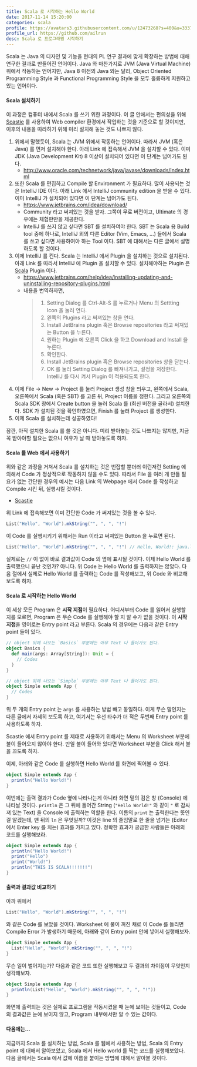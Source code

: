 ```yaml
---
title: Scala 로 시작하는 Hello World
date: 2017-11-14 15:20:00
categories: scala
profile: https://avatars3.githubusercontent.com/u/12473268?s=400&u=3337a754192e339ee81bc1b4e8a9d223412c6f33&v=4
profile_url: https://github.com/ailrun
desc: Scala 로 프로그래밍 시작하기
---
```


Scala 는 Java 의 디자인 및 기능을 현대의 PL 연구 결과에 맞게 확장하는 방법에 대해 연구한 결과로 만들어진 언어이다. Java 와 마찬가지로 JVM (Java Virtual Machine) 위에서 작동하는 언어지만, Java 8 이전의 Java 와는 달리, Object Oriented Programming Style 과 Functional Programming Style 을 모두 훌륭하게 지원하고 있는 언어이다.

#### Scala 설치하기

이 과정은 컴퓨터 내에서 Scala 를 쓰기 위한 과정이다. 이 글 안에서는 편의성을 위해 [Scastie](https://scastie.scala-lang.org/) 를 사용하여 Web compiler 환경에서 작업하는 것을 기준으로 할 것이지만, 이후의 내용을 따라하기 위해 미리 설치해 놓는 것도 나쁘지 않다.

1. 위에서 말했듯이, Scala 는 JVM 위에서 작동하는 언어이다. 따라서 JVM (혹은 Java) 를 먼저 설치해야 한다. 아래 Link 에 접속해서 JVM 을 설치할 수 있다. 이미 JDK (Java Development Kit) 8 이상이 설치되어 있다면 이 단계는 넘어가도 된다.
    - http://www.oracle.com/technetwork/java/javase/downloads/index.html
1. 또한 Scala 를 편집하고 Compile 할 Environment 가 필요하다. 많이 사용되는 것은 IntelliJ IDE 이다. 아래 Link 에서 IntelliJ community edition 을 받을 수 있다. 이미 IntelliJ 가 설치되어 있다면 이 단계는 넘어가도 된다.
    - https://www.jetbrains.com/idea/download/
    - Community 라고 써져있는 것을 받자. 그쪽이 무료 버전이고, Ultimate 의 경우에는 체험판만을 제공한다.
    - IntelliJ 를 쓰지 않고 싶다면 SBT 를 설치하여야 한다. SBT 는 Scala 용 Build tool 중에 하나로, IntelliJ 외의 다른 Editor (Vim, Emacs, ...) 들에서 Scala 를 쓰고 싶다면 사용하여야 하는 Tool 이다. SBT 에 대해서는 다른 글에서 설명하도록 할 것이다.
1. 이제 IntelliJ 를 킨다. Scala 는 IntelliJ 에서 Plugin 을 설치하는 것으로 설치된다. 아래 Link 를 따라서 IntelliJ 에 Plugin 을 설치할 수 있다. 설치해야하는 Plugin 은 [Scala](https://plugins.jetbrains.com/plugin/1347-scala) Plugin 이다.
    - https://www.jetbrains.com/help/idea/installing-updating-and-uninstalling-repository-plugins.html
    - 내용을 번역하자면,
        > 1. Setting Dialog 를 Ctrl-Alt-S 를 누르거나 Menu 의 Settting Icon 을 눌러 연다.
        > 2. 왼쪽의 Plugins 라고 써져있는 창을 연다.
        > 3. Install JetBrains plugin 혹은 Browse repositories 라고 써져있는 Button 을 누른다.
        > 4. 원하는 Plugin 에 오른쪽 Click 을 하고 Download and Install 을 누른다.
        > 5. 확인한다.
        > 6. Install JetBrains plugin 혹은 Browse repositories 창을 닫는다.
        > 7. OK 를 눌러 Setting Dialog 를 빠져나가고, 설정을 저장한다. IntelliJ 를 다시 켜서 Plugin 이 적용되도록 한다.
1. 이제 File -> New -> Project 를 눌러 Project 생성 창을 띄우고, 왼쪽에서 Scala, 오른쪽에서 Scala (혹은 SBT) 를 고른 뒤, Project 이름을 정한다. 그리고 오른쪽의 Scala SDK 창에서 Create button 을 눌러 Scala 를 (최신 버전을 골라서) 설치한다. SDK 가 설치된 것을 확인하였으면, Finish 를 눌러 Project 를 생성한다.
1. 이제 Scala 를 설치하는데 성공하였다!

잠깐, 아직 설치한 Scala 를 쓸 것은 아니다. 미리 받아놓는 것도 나쁘지는 않지만, 지금 꼭 받아야할 필요는 없으니 여유가 날 때 받아놓도록 하자.

#### Scala 를 Web 에서 사용하기

위와 같은 과정을 거쳐서 Scala 를 설치하는 것은 번잡할 뿐더러 이런저런 Setting 에 의해서 Code 가 정상적으로 작동하지 않을 수도 있다. 따라서 File 을 여러 개 만들 필요가 없는 간단한 경우의 예시는 다음 Link 의 Webpage 에서 Code 를 작성하고 Compile 시킨 뒤, 실행시킬 것이다.

- [Scastie](https://scastie.scala-lang.org/MzWqJ6eEQxuEKYk8F25grg)

위 Link 에 접속해보면 이미 간단한 Code 가 써져있는 것을 볼 수 있다.

``` scala
List("Hello", "World").mkString("", ", ", "!")
```

이 Code 를 실행시키기 위해서는 Run 이라고 써져있는 Button 을 누르면 된다.

``` scala
List("Hello", "World").mkString("", ", ", "!") // Hello, World!: java.lang.String
```

실제로는 `//` 이 없이 바로 결과값이 Code 의 옆에 표시될 것이다. 이제 Hello World 를 출력했으니 끝난 것인가? 아니다. 위 Code 는 Hello World 를 출력하지는 않았다. 다음 절에서 실제로 Hello World 를 출력하는 Code 를 작성해보고, 위 Code 와 비교해보도록 하자.

#### Scala 로 시작하는 Hello World

이 세상 모든 Program 은 **시작 지점**이 필요하다. 어디서부터 Code 를 읽어서 실행할 지를 모르면, Program 은 무슨 Code 를 실행해야 할 지 알 수가 없을 것이다. 이 **시작지점**을 영어로는 Entry point 라고 부른다.
Scala 의 경우에는 다음과 같은 Entry point 들이 있다.

``` scala
// object 뒤에 나오는 `Basics` 부분에는 아무 Text 나 들어가도 된다.
object Basics {
  def main(args: Array[String]): Unit = {
    // Codes
  }
}
```

``` scala
// object 뒤에 나오는 `Simple` 부분에는 아무 Text 나 들어가도 된다.
object Simple extends App {
  // Codes
}
```

위 두 개의 Entry point 는 `args` 를 사용하는 방법 빼고 동일하다. 이게 무슨 말인지는 다른 글에서 자세히 보도록 하고, 여기서는 우선 타수가 더 적은 두번째 Entry point 를 사용하도록 하자.

Scastie 에서 Entry point 를 제대로 사용하기 위해서는 Menu 의 Worksheet 부분에 불이 들어오지 않아야 한다. 만일 불이 들어와 있다면 Worksheet 부분을 Click 해서 불을 끄도록 하자.

이제, 아래와 같은 Code 를 실행하면 Hello World 를 화면에 찍어볼 수 있다.

``` scala
object Simple extends App {
  println("Hello World!")
}
```

이번에는 출력 결과가 Code 옆에 나타나는게 아니라 화면 밑의 검은 창 (Console) 에 나타날 것이다. `println` 은 그 뒤에 들어간 String (`"Hello World!"` 와 같이 `"` 로 감싸져 있는 Text) 을 Console 에 출력하는 역할을 한다. 이름의 `print` 는 출력한다는 뜻인 걸 알겠는데, 맨 뒤의 `ln` 은 무엇일까? 이것은 line 의 줄임말로 한 줄을 넘기는 (Editor 에서 Enter key 를 치는) 효과를 가지고 있다. 정확한 효과가 궁금한 사람들은 아래의 코드를 실행해보라.

``` scala
object Simple extends App {
  println("Hello World!")
  print("Hello")
  print("World!")
  println("THIS IS SCALA!!!!!!!")
}
```

#### 출력과 결과값 비교하기

아까 위에서

``` scala
List("Hello", "World").mkString("", ", ", "!")
```

와 같은 Code 를 보았을 것이다. Worksheet 에 불이 꺼진 채로 이 Code 를 돌리면 Compile Error 가 발생하기 때문에, 아래와 같이 Entry point 안에 넣어서 실행해보자.

``` scala
object Simple extends App {
  List("Hello", "World").mkString("", ", ", "!")
}
```

무슨 일이 벌어지는가? 다음과 같은 코드 또한 실행해보고 두 결과의 차이점이 무엇인지 생각해보자.

``` scala
object Simple extends App {
  println(List("Hello", "World").mkString("", ", ", "!"))
}
```

화면에 출력되는 것은 실제로 프로그램을 작동시켰을 때 눈에 보이는 것들이고, Code 의 결과값은 눈에 보이지 않고, Program 내부에서만 알 수 있는 값이다.

#### 다음에는...

지금까지 Scala 를 설치하는 방법, Scala 를 웹에서 사용하는 방법, Scala 의 Entry point 에 대해서 알아보았고, Scala 에서 Hello world 를 찍는 코드를 실행해보았다. 다음 글에서는 Scala 에서 값에 이름을 붙이는 방법에 대해서 알아볼 것이다.

